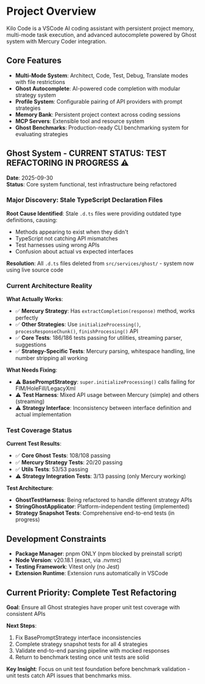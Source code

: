 # Project Overview

Kilo Code is a VSCode AI coding assistant with persistent project memory, multi-mode task execution, and advanced autocomplete powered by Ghost system with Mercury Coder integration.

## Core Features

- **Multi-Mode System**: Architect, Code, Test, Debug, Translate modes with file restrictions
- **Ghost Autocomplete**: AI-powered code completion with modular strategy system
- **Profile System**: Configurable pairing of API providers with prompt strategies
- **Memory Bank**: Persistent project context across coding sessions
- **MCP Servers**: Extensible tool and resource system
- **Ghost Benchmarks**: Production-ready CLI benchmarking system for evaluating strategies

## Ghost System - CURRENT STATUS: TEST REFACTORING IN PROGRESS ⚠️

**Date**: 2025-09-30  
**Status**: Core system functional, test infrastructure being refactored

### Major Discovery: Stale TypeScript Declaration Files

**Root Cause Identified**: Stale `.d.ts` files were providing outdated type definitions, causing:

- Methods appearing to exist when they didn't
- TypeScript not catching API mismatches
- Test harnesses using wrong APIs
- Confusion about actual vs expected interfaces

**Resolution**: All `.d.ts` files deleted from `src/services/ghost/` - system now using live source code

### Current Architecture Reality

**What Actually Works**:

- ✅ **Mercury Strategy**: Has `extractCompletion(response)` method, works perfectly
- ✅ **Other Strategies**: Use `initializeProcessing()`, `processResponseChunk()`, `finishProcessing()` API
- ✅ **Core Tests**: 186/186 tests passing for utilities, streaming parser, suggestions
- ✅ **Strategy-Specific Tests**: Mercury parsing, whitespace handling, line number stripping all working

**What Needs Fixing**:

- ⚠️ **BasePromptStrategy**: `super.initializeProcessing()` calls failing for FIM/HoleFill/LegacyXml
- ⚠️ **Test Harness**: Mixed API usage between Mercury (simple) and others (streaming)
- ⚠️ **Strategy Interface**: Inconsistency between interface definition and actual implementation

### Test Coverage Status

**Current Test Results**:

- ✅ **Core Ghost Tests**: 108/108 passing
- ✅ **Mercury Strategy Tests**: 20/20 passing
- ✅ **Utils Tests**: 53/53 passing
- ⚠️ **Strategy Integration Tests**: 3/13 passing (only Mercury working)

**Test Architecture**:

- **GhostTestHarness**: Being refactored to handle different strategy APIs
- **StringGhostApplicator**: Platform-independent testing (implemented)
- **Strategy Snapshot Tests**: Comprehensive end-to-end tests (in progress)

## Development Constraints

- **Package Manager**: pnpm ONLY (npm blocked by preinstall script)
- **Node Version**: v20.18.1 (exact, via .nvmrc)
- **Testing Framework**: Vitest only (no Jest)
- **Extension Runtime**: Extension runs automatically in VSCode

## Current Priority: Complete Test Refactoring

**Goal**: Ensure all Ghost strategies have proper unit test coverage with consistent APIs

**Next Steps**:

1. Fix BasePromptStrategy interface inconsistencies
2. Complete strategy snapshot tests for all 4 strategies
3. Validate end-to-end parsing pipeline with mocked responses
4. Return to benchmark testing once unit tests are solid

**Key Insight**: Focus on unit test foundation before benchmark validation - unit tests catch API issues that benchmarks miss.
